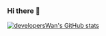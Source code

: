 ### Hi there 👋

<!--
**developersWan/developersWan** is a ✨ _special_ ✨ repository because its `README.md` (this file) appears on your GitHub profile.

Here are some ideas to get you started:

- 🔭 I’m currently working on ...
- 🌱 I’m currently learning ...
- 👯 I’m looking to collaborate on ...
- 🤔 I’m looking for help with ...
- 💬 Ask me about ...
- 📫 How to reach me: ...
- 😄 Pronouns: ...
- ⚡ Fun fact: ...
-->
[![developersWan's GitHub stats](https://github-readme-stats.vercel.app/api?username=developersWan)](https://github.com/anuraghazra/github-readme-stats)
